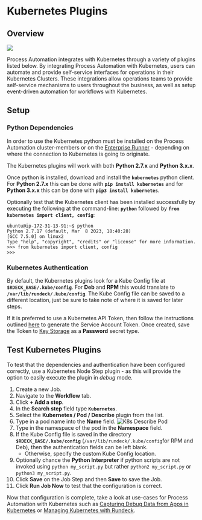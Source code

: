 # Kubernetes Plugins

## Overview

![](@assets/img/kubernetes-icon.png)

Process Automation integrates with Kubernetes through a variety of plugins listed below.
By integrating Process Automation with Kubernetes, users can automate and provide self-service interfaces for operations in their Kubernetes Clusters.
These integrations allow operations teams to provide self-service mechanisms to users throughout the business, as well as setup event-driven automation for workflows with Kubernetes.

## Setup

### Python Dependencies

In order to use the Kubernetes python must be installed on the Process Automation cluster-members or on the [Enterprise Runner](/administration/runner/runner-intro) - depending on where the
connection to Kubernetes is going to originate.  

The Kubernetes plugins will work with both **Python 2.7.x** and **Python 3.x.x**.

Once python is installed, download and install the **`kubernetes`** python client.  For **Python 2.7.x** this can be done with **`pip install kubernetes`** and for **Python 3.x.x** this can be
done with **`pip3 install kubernetes`**.

Optionally test that the Kubernetes client has been installed successfully by executing the following at the command-line: **`python`** followed by **`from kubernetes import client, config`**:

```
ubuntu@ip-172-31-13-91:~$ python
Python 2.7.17 (default, Mar  8 2023, 18:40:28) 
[GCC 7.5.0] on linux2
Type "help", "copyright", "credits" or "license" for more information.
>>> from kubernetes import client, config
>>>
```

### Kubernetes Authentication

By default, the Kubernetes plugins look for a Kube Config file at **`$RDECK_BASE/.kube/config`**.  For **Deb** and **RPM** this would translate to **`/var/lib/rundeck/.kube/config`**.
The Kube Config file can be saved to a different location, just be sure to take note of where it is saved for later steps.

If it is preferred to use a Kubernetes API Token, then follow the instructions outlined [here](https://www.cncf.io/blog/2020/07/31/kubernetes-rbac-101-authentication/) to generate the Service Account Token.
Once created, save the Token to [Key Storage](/manual/system-configs.html#key-storage) as a **Password** secret type.

## Test Kubernetes Plugins

To test that the dependencies and authentication have been configured correctly, use a Kubernetes Node Step plugin - as this will provide the option to easily
execute the plugin in _debug_ mode.

1. Create a new Job.
2. Navigate to the **Workflow** tab.
3. Click **+ Add a step**.
4. In the **Search step** field type **`Kubernetes`**.
5. Select the **Kubernetes / Pod / Describe** plugin from the list.
6. Type in a pod name into the **Name** field.
![K8s Describe Pod](@assets/img/k8s-describe-pod.png)
7. Type in the namespace of the pod in the **Namespace** field.
8. If the Kube Config file is saved in the directory **`$RDECK_BASE/.kube/config`** (`/var/lib/rundeck/.kube/config`for RPM and Deb), then the authentication fields can be left blank.
   * Otherwise, specify the custom Kube Config location.
9. Optionally chance the **Python Interpreter** if python scripts are not invoked using `python my_script.py` but rather `python2 my_script.py` or `python3 my_script.py`.
10. Click **Save** on the Job Step and then **Save** to save the Job.
11. Click **Run Job Now** to test that the configuration is correct.

Now that configuration is complete, take a look at use-cases for Process Automation with Kubernetes such as 
[Capturing Debug Data from Apps in Kubernetes](/learning/solutions/automated-diagnostics/examples/k8s-app-debug-capture) 
or [Managing Kubernetes with Rundeck](/learning/howto/how2kube.html#managing-kubernetes-with-rundeck).







